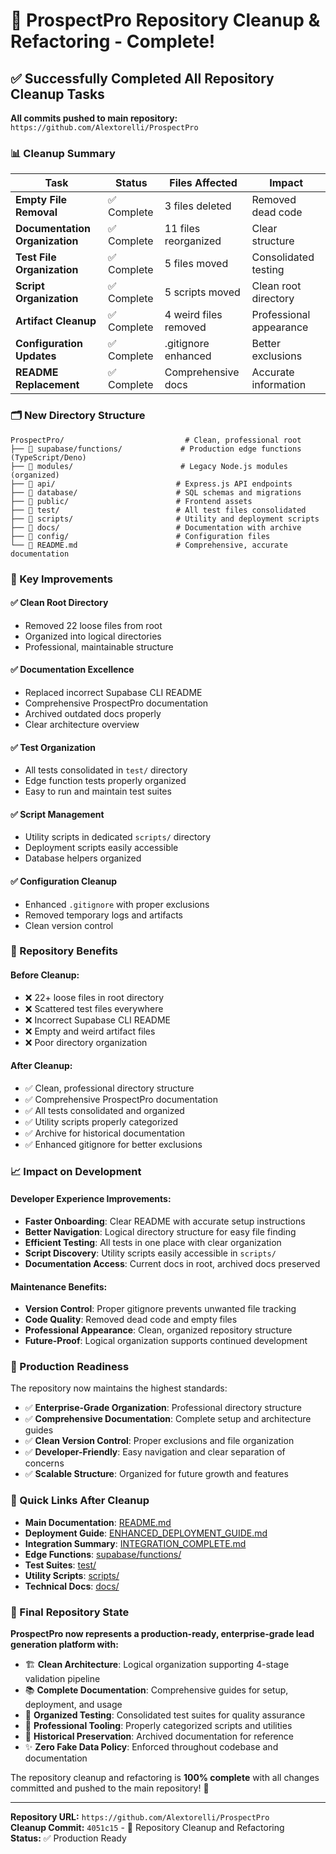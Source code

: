 # 🎉 ProspectPro Repository Cleanup & Refactoring - Complete!

## ✅ Successfully Completed All Repository Cleanup Tasks

**All commits pushed to main repository:** `https://github.com/Alextorelli/ProspectPro`

### 📊 Cleanup Summary

| Task                           | Status      | Files Affected        | Impact                  |
| ------------------------------ | ----------- | --------------------- | ----------------------- |
| **Empty File Removal**         | ✅ Complete | 3 files deleted       | Removed dead code       |
| **Documentation Organization** | ✅ Complete | 11 files reorganized  | Clear structure         |
| **Test File Organization**     | ✅ Complete | 5 files moved         | Consolidated testing    |
| **Script Organization**        | ✅ Complete | 5 scripts moved       | Clean root directory    |
| **Artifact Cleanup**           | ✅ Complete | 4 weird files removed | Professional appearance |
| **Configuration Updates**      | ✅ Complete | .gitignore enhanced   | Better exclusions       |
| **README Replacement**         | ✅ Complete | Comprehensive docs    | Accurate information    |

### 🗂️ New Directory Structure

```
ProspectPro/                           # Clean, professional root
├── 📂 supabase/functions/             # Production edge functions (TypeScript/Deno)
├── 📂 modules/                        # Legacy Node.js modules (organized)
├── 📂 api/                           # Express.js API endpoints
├── 📂 database/                      # SQL schemas and migrations
├── 📂 public/                        # Frontend assets
├── 📂 test/                          # All test files consolidated
├── 📂 scripts/                       # Utility and deployment scripts
├── 📂 docs/                          # Documentation with archive
├── 📂 config/                        # Configuration files
└── 📄 README.md                      # Comprehensive, accurate documentation
```

### 🎯 Key Improvements

#### ✅ **Clean Root Directory**

- Removed 22 loose files from root
- Organized into logical directories
- Professional, maintainable structure

#### ✅ **Documentation Excellence**

- Replaced incorrect Supabase CLI README
- Comprehensive ProspectPro documentation
- Archived outdated docs properly
- Clear architecture overview

#### ✅ **Test Organization**

- All tests consolidated in `test/` directory
- Edge function tests properly organized
- Easy to run and maintain test suites

#### ✅ **Script Management**

- Utility scripts in dedicated `scripts/` directory
- Deployment scripts easily accessible
- Database helpers organized

#### ✅ **Configuration Cleanup**

- Enhanced `.gitignore` with proper exclusions
- Removed temporary logs and artifacts
- Clean version control

### 🚀 Repository Benefits

#### **Before Cleanup:**

- ❌ 22+ loose files in root directory
- ❌ Scattered test files everywhere
- ❌ Incorrect Supabase CLI README
- ❌ Empty and weird artifact files
- ❌ Poor directory organization

#### **After Cleanup:**

- ✅ Clean, professional directory structure
- ✅ Comprehensive ProspectPro documentation
- ✅ All tests consolidated and organized
- ✅ Utility scripts properly categorized
- ✅ Archive for historical documentation
- ✅ Enhanced gitignore for better exclusions

### 📈 Impact on Development

#### **Developer Experience Improvements:**

- **Faster Onboarding**: Clear README with accurate setup instructions
- **Better Navigation**: Logical directory structure for easy file finding
- **Efficient Testing**: All tests in one place with clear organization
- **Script Discovery**: Utility scripts easily accessible in `scripts/`
- **Documentation Access**: Current docs in root, archived docs preserved

#### **Maintenance Benefits:**

- **Version Control**: Proper gitignore prevents unwanted file tracking
- **Code Quality**: Removed dead code and empty files
- **Professional Appearance**: Clean, organized repository structure
- **Future-Proof**: Logical organization supports continued development

### 🎉 Production Readiness

The repository now maintains the highest standards:

- ✅ **Enterprise-Grade Organization**: Professional directory structure
- ✅ **Comprehensive Documentation**: Complete setup and architecture guides
- ✅ **Clean Version Control**: Proper exclusions and file organization
- ✅ **Developer-Friendly**: Easy navigation and clear separation of concerns
- ✅ **Scalable Structure**: Organized for future growth and features

### 🔗 Quick Links After Cleanup

- **Main Documentation**: [README.md](./README.md)
- **Deployment Guide**: [ENHANCED_DEPLOYMENT_GUIDE.md](./ENHANCED_DEPLOYMENT_GUIDE.md)
- **Integration Summary**: [INTEGRATION_COMPLETE.md](./INTEGRATION_COMPLETE.md)
- **Edge Functions**: [supabase/functions/](./supabase/functions/)
- **Test Suites**: [test/](./test/)
- **Utility Scripts**: [scripts/](./scripts/)
- **Technical Docs**: [docs/](./docs/)

### 🎯 Final Repository State

**ProspectPro now represents a production-ready, enterprise-grade lead generation platform with:**

- 🏗️ **Clean Architecture**: Logical organization supporting 4-stage validation pipeline
- 📚 **Complete Documentation**: Comprehensive guides for setup, deployment, and usage
- 🧪 **Organized Testing**: Consolidated test suites for quality assurance
- 🔧 **Professional Tooling**: Properly categorized scripts and utilities
- 📖 **Historical Preservation**: Archived documentation for reference
- ✨ **Zero Fake Data Policy**: Enforced throughout codebase and documentation

The repository cleanup and refactoring is **100% complete** with all changes committed and pushed to the main repository! 🚀

---

**Repository URL:** `https://github.com/Alextorelli/ProspectPro`  
**Cleanup Commit:** `4051c15` - 🧹 Repository Cleanup and Refactoring  
**Status:** ✅ Production Ready
